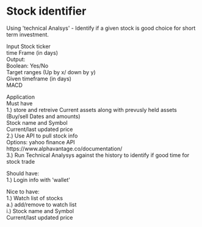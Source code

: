 # Stock identifier

Using 'technical Analsys' - Identify if a given stock is good choice for short term investment. <br>

Input  Stock ticker<br>
time Frame (in days)<br>
Output: <br>
Boolean: Yes/No<br>
Target ranges (Up by x/ down by y)<br>
Given timeframe (in days)<br>
MACD<br>
 
  
<p>Application <br>
Must have<br>
1.) store and retreive Current assets along with prevusly held assets<br>
(Buy/sell Dates and amounts)<br>
Stock name and Symbol<br>
Current/last updated price<br>
2.) Use API to pull stock info<br>
Options: yahoo finance API<br>
https://www.alphavantage.co/documentation/ <br>
3.) Run Technical Analysys against the history to identify if good time for stock trade<br>
         
  <p>Should have:<br>
1.) Login info with 'wallet'<br>
         
  Nice to have:<br>
1.) Watch list of stocks<br>
a.) add/remove to watch list<br>
  i.) Stock name and Symbol<br>
  Current/last updated price<br>
  
  
